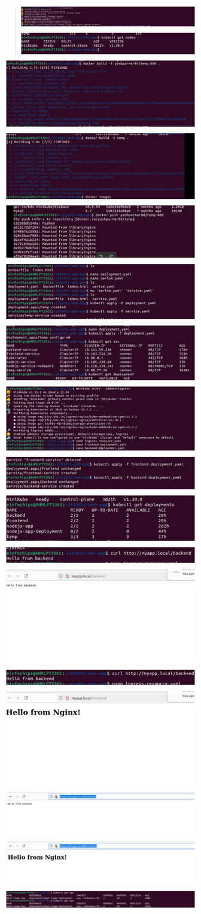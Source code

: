 > ![](.//media/image1.png)
>
> ![](.//media/image2.png)

![](.//media/image3.png)

![](.//media/image4.png)

![](.//media/image5.png)

![](.//media/image6.png)

![](.//media/image7.png)

![](.//media/image9.png)

![](.//media/image10.png)

![](.//media/image11.png)

![](.//media/image12.png)

![](.//media/image13.png)

![](.//media/image14.png)

![](.//media/image16.png)

![](.//media/image17.png)

![](.//media/image18.png)

![](.//media/image19.png)
